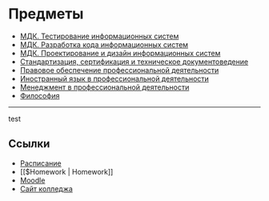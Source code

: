 # Предметы
- [МДК. Тестирование информационных систем](Base/+Test_IS.md)
- [МДК. Разработка кода информационных систем](Base/+Code_develop_IS.md)
- [МДК. Проектирование и дизайн информационных систем](Base/+Engineering_and_design_IS.md)
- [Стандартизация, сертификация и техническое документоведение](Base/+Doc_and_Standart.md)
- [Правовое обеспечение профессиональной деятельности](Base/+Legal_support.md)
- [Иностранный язык в профессиональной деятельности](Base/+English.md)
- [Менеджмент в профессиональной деятельности](Base/+Menagement.md)
- [Философия](Base/+Philosophy.md)
---
test
## Ссылки

- [Расписание](https://study.ukrtb.ru/rasp)
- [[$Homework | Homework]]
- [Moodle](https://moodle.ukrtb.ru/)
- [Сайт колледжа](https://ukrtb.ru/)